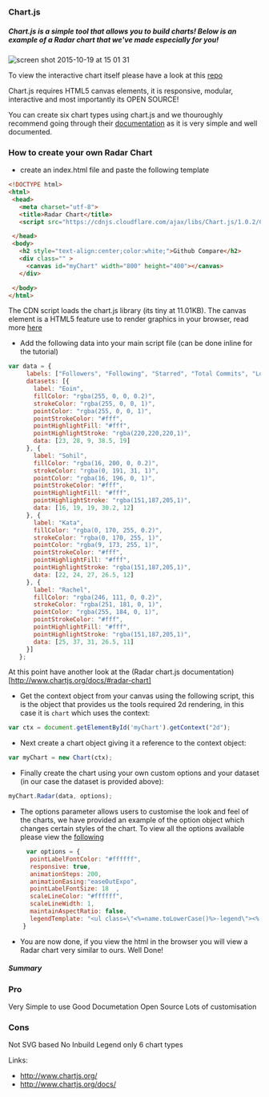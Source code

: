 ### Chart.js

##### Chart.js is a simple tool that allows you to build charts! Below is an example of a Radar chart that we've made especially for you!

![screen shot 2015-10-19 at 15 01 31](https://cloud.githubusercontent.com/assets/2305591/10579872/7d2e366c-7672-11e5-85fd-dd1a9a433fa7.png)

To view the interactive chart itself please have a look at this [repo](https://github.com/FAC6/book/blob/master/patterns/week6/chartjs.html)

Chart.js requires HTML5 canvas elements, it is responsive, modular, interactive and most importantly its OPEN SOURCE!

You can create six chart types using chart.js and we thouroughly recommend going through their [documentation](http://www.chartjs.org/docs) as it is very simple and well documented.

### How to create your own Radar Chart

 - create an index.html file and paste the following template
 ```html
 <!DOCTYPE html>
<html>
  <head>
    <meta charset="utf-8">
    <title>Radar Chart</title>
    <script src="https://cdnjs.cloudflare.com/ajax/libs/Chart.js/1.0.2/Chart.min.js"></script>

  </head>
  <body>
    <h2 style="text-align:center;color:white;">Github Compare</h2>
    <div class="" >
      <canvas id="myChart" width="800" height="400"></canvas>
    </div>

  </body>
</html>
 ```
 The CDN script loads the chart.js library (its tiny at 11.01KB). The canvas element is a HTML5 feature use to render graphics in your browser, read more [here](https://developer.mozilla.org/en-US/docs/Web/API/Canvas_API/Tutorial)
 - Add the following data into your main script file (can be done inline for the tutorial)
 ```javascript
 var data = {
      labels: ["Followers", "Following", "Starred", "Total Commits", "Longest Streak"],
      datasets: [{
        label: "Eoin",
        fillColor: "rgba(255, 0, 0, 0.2)",
        strokeColor: "rgba(255, 0, 0, 1)",
        pointColor: "rgba(255, 0, 0, 1)",
        pointStrokeColor: "#fff",
        pointHighlightFill: "#fff",
        pointHighlightStroke: "rgba(220,220,220,1)",
        data: [23, 28, 9, 38.5, 19]
      }, {
        label: "Sohil",
        fillColor: "rgba(16, 200, 0, 0.2)",
        strokeColor: "rgba(0, 191, 31, 1)",
        pointColor: "rgba(16, 196, 0, 1)",
        pointStrokeColor: "#fff",
        pointHighlightFill: "#fff",
        pointHighlightStroke: "rgba(151,187,205,1)",
        data: [16, 19, 19, 30.2, 12]
      }, {
        label: "Kata",
        fillColor: "rgba(0, 170, 255, 0.2)",
        strokeColor: "rgba(0, 170, 255, 1)",
        pointColor: "rgba(9, 173, 255, 1)",
        pointStrokeColor: "#fff",
        pointHighlightFill: "#fff",
        pointHighlightStroke: "rgba(151,187,205,1)",
        data: [22, 24, 27, 26.5, 12]
      }, {
        label: "Rachel",
        fillColor: "rgba(246, 111, 0, 0.2)",
        strokeColor: "rgba(251, 181, 0, 1)",
        pointColor: "rgba(255, 184, 0, 1)",
        pointStrokeColor: "#fff",
        pointHighlightFill: "#fff",
        pointHighlightStroke: "rgba(151,187,205,1)",
        data: [25, 37, 31, 26.5, 11]
      }]
    };

 ```
 At this point have another look at the (Radar chart.js documentation)[http://www.chartjs.org/docs/#radar-chart]
 - Get the context object from your canvas using the following script, this is the object that provides us the tools required 2d rendering, in this case it is `chart` which uses the context:  
 ```javascript
 var ctx = document.getElementById('myChart').getContext("2d");  
 ```
 - Next create a chart object giving it a reference to the context object:
 ```javascript
 var myChart = new Chart(ctx);
 ```
 - Finally create the chart using your own custom options and your dataset (in our case the dataset is provided above):
 ``` javascript
 myChart.Radar(data, options);
 ```
 - The options parameter allows users to customise the look and feel of the charts, we have provided an example of the option object which changes certain styles of the chart. To view all the options available please view the [following](http://www.chartjs.org/docs/#radar-chart-chart-options)
```javascript
     var options = {
      pointLabelFontColor: "#ffffff",
      responsive: true,
      animationSteps: 200,
      animationEasing:"easeOutExpo",
      pointLabelFontSize: 18  ,
      scaleLineColor: "#ffffff",
      scaleLineWidth: 1,
      maintainAspectRatio: false,
      legendTemplate: "<ul class=\"<%=name.toLowerCase()%>-legend\"><% for (var i=0; i<datasets.length; i++){%><li><span style=\"background-color:<%=datasets[i].strokeColor%>\"></span><%if(datasets[i].label){%><%=datasets[i].label%><%}%></li><%}%></ul>",
    }
```
- You are now done, if you view the html in the browser you will view a Radar chart very similar to ours. Well Done!

##### Summary
### Pro
Very Simple to use
Good Documetation
Open Source
Lots of customisation
### Cons
Not SVG based
No Inbuild Legend
only 6 chart types



Links:
- http://www.chartjs.org/
- http://www.chartjs.org/docs/



